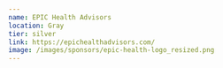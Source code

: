 ```yaml
---
name: EPIC Health Advisors
location: Gray
tier: silver
link: https://epichealthadvisors.com/
image: /images/sponsors/epic-health-logo_resized.png
---
```

